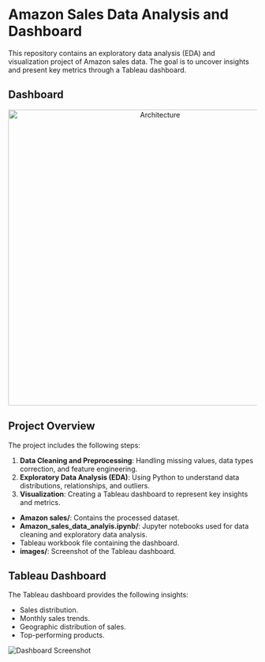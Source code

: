 

# Amazon Sales Data Analysis and Dashboard

This repository contains an exploratory data analysis (EDA) and visualization project of Amazon sales data. The goal is to uncover insights and present key metrics through a Tableau dashboard.

## Dashboard

<p align="center">
  <img src="./Project documentation/ProjectArchitecture.png" width="600" title="Architecture" alt="Architecture">
  </p>

## Project Overview

The project includes the following steps:
1. **Data Cleaning and Preprocessing**: Handling missing values, data types correction, and feature engineering.
2. **Exploratory Data Analysis (EDA)**: Using Python to understand data distributions, relationships, and outliers.
3. **Visualization**: Creating a Tableau dashboard to represent key insights and metrics.


- **Amazon sales/**: Contains the processed dataset.
- **Amazon_sales_data_analyis.ipynb/**: Jupyter notebooks used for data cleaning and exploratory data analysis.
- Tableau workbook file containing the dashboard.
- **images/**: Screenshot of the Tableau dashboard.


## Tableau Dashboard

The Tableau dashboard provides the following insights:
- Sales distribution.
- Monthly sales trends.
- Geographic distribution of sales.
- Top-performing products.

![Dashboard Screenshot](images/dashboard_screenshot.png)
